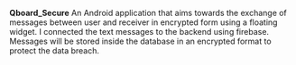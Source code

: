 **Qboard_Secure**
An Android application that aims towards the exchange of messages between user and receiver in encrypted form using a floating widget. I connected the text messages to the backend using firebase. Messages will be stored inside the database in an encrypted format to protect the data breach.
